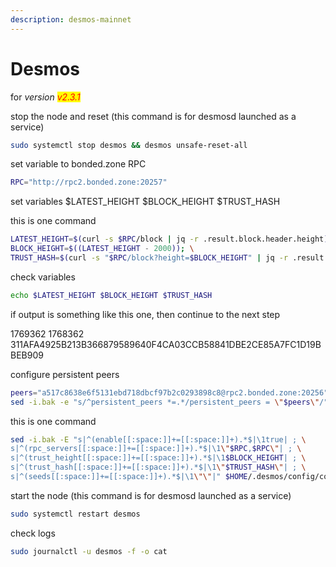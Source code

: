 ```yaml
---
description: desmos-mainnet
---
```


# Desmos

for _version <mark style="color:red;">v2.3.1</mark>_

stop the node and reset (this command is for desmosd launched as a service)

```bash
sudo systemctl stop desmos && desmos unsafe-reset-all
```

set variable to bonded.zone RPC

```bash
RPC="http://rpc2.bonded.zone:20257"
```

set variables $LATEST\_HEIGHT $BLOCK\_HEIGHT $TRUST\_HASH

this is one command

```bash
LATEST_HEIGHT=$(curl -s $RPC/block | jq -r .result.block.header.height); \
BLOCK_HEIGHT=$((LATEST_HEIGHT - 2000)); \
TRUST_HASH=$(curl -s "$RPC/block?height=$BLOCK_HEIGHT" | jq -r .result.block_id.hash)
```

check variables

```bash
echo $LATEST_HEIGHT $BLOCK_HEIGHT $TRUST_HASH
```

if output is something like this one, then continue to the next step

1769362 1768362 311AFA4925B213B366879589640F4CA03CCB58841DBE2CE85A7FC1D19BBEB909

configure persistent peers

```bash
peers="a517c8638e6f5131ebd718dbcf97b2c0293898c8@rpc2.bonded.zone:20256"
sed -i.bak -e "s/^persistent_peers *=.*/persistent_peers = \"$peers\"/" $HOME/.desmos/config/config.toml
```

this is one command

```bash
sed -i.bak -E "s|^(enable[[:space:]]+=[[:space:]]+).*$|\1true| ; \
s|^(rpc_servers[[:space:]]+=[[:space:]]+).*$|\1\"$RPC,$RPC\"| ; \
s|^(trust_height[[:space:]]+=[[:space:]]+).*$|\1$BLOCK_HEIGHT| ; \
s|^(trust_hash[[:space:]]+=[[:space:]]+).*$|\1\"$TRUST_HASH\"| ; \
s|^(seeds[[:space:]]+=[[:space:]]+).*$|\1\"\"|" $HOME/.desmos/config/config.toml
```

start the node (this command is for desmosd launched as a service)

```bash
sudo systemctl restart desmos
```

check logs

```bash
sudo journalctl -u desmos -f -o cat
```
